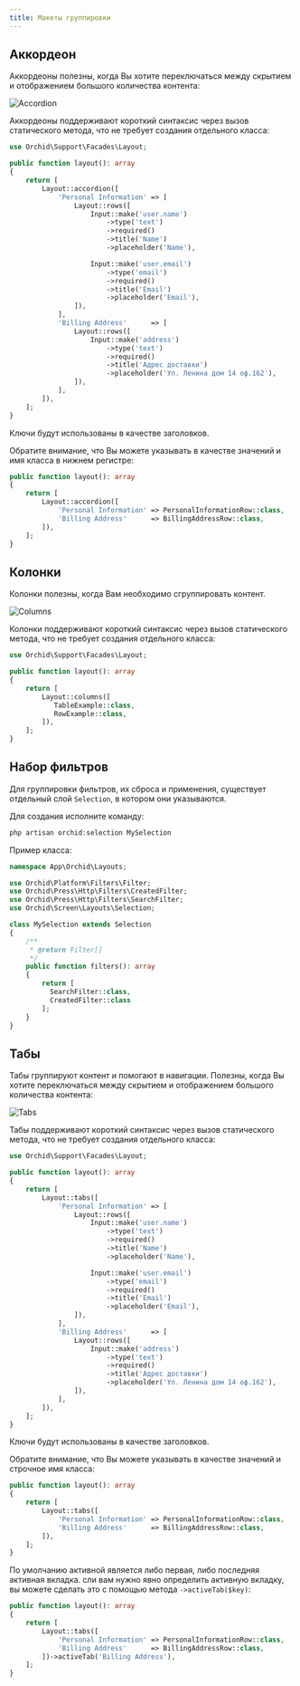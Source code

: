 ```yaml
---
title: Макеты группировки
---
```



## Аккордеон

Аккордеоны полезны, когда Вы хотите переключаться между скрытием и отображением большого количества контента:

![Accordion](/img/layouts/accordion.png)

Аккордеоны поддерживают короткий синтаксис через вызов статического метода,
что не требует создания отдельного класса:

```php
use Orchid\Support\Facades\Layout;

public function layout(): array
{
    return [
        Layout::accordion([
            'Personal Information' => [
                Layout::rows([
                    Input::make('user.name')
                        ->type('text')
                        ->required()
                        ->title('Name')
                        ->placeholder('Name'),

                    Input::make('user.email')
                        ->type('email')
                        ->required()
                        ->title('Email')
                        ->placeholder('Email'),
                ]),
            ],
            'Billing Address'      => [
                Layout::rows([
                    Input::make('address')
                        ->type('text')
                        ->required()
                        ->title('Адрес доставки')
                        ->placeholder('Ул. Ленина дом 14 оф.162'),
                ]),
            ],
        ]),
    ];
}
```

Ключи будут использованы в качестве заголовков.

Обратите внимание, что Вы можете указывать в качестве значений и  имя класса в нижнем регистре:

```php
public function layout(): array
{
    return [
        Layout::accordion([
            'Personal Information' => PersonalInformationRow::class,
            'Billing Address'      => BillingAddressRow::class,
        ]),
    ];
}
```


## Колонки

Колонки полезны, когда Вам необходимо сгруппировать контент.

![Columns](/img/layouts/columns.png)

Колонки поддерживают короткий синтаксис через вызов статического метода,
что не требует создания отдельного класса:

```php
use Orchid\Support\Facades\Layout;

public function layout(): array
{
    return [
        Layout::columns([
           TableExample::class,
           RowExample::class,
        ]),
    ];
}
```

## Набор фильтров

Для группировки фильтров, их сброса и применения, существует отдельный слой `Selection`, в котором они указываются.

Для создания исполните команду:
```php
php artisan orchid:selection MySelection
```

Пример класса:
```php
namespace App\Orchid\Layouts;

use Orchid\Platform\Filters\Filter;
use Orchid\Press\Http\Filters\CreatedFilter;
use Orchid\Press\Http\Filters\SearchFilter;
use Orchid\Screen\Layouts\Selection;

class MySelection extends Selection
{
    /**
     * @return Filter[]
     */
    public function filters(): array
    {
        return [
          SearchFilter::class,
          CreatedFilter::class
        ];
    }
}
```


## Табы

Табы группируют контент и помогают в навигации. Полезны, когда Вы хотите переключаться между скрытием и отображением большого количества контента:

![Tabs](/img/layouts/tabs.png)

Табы поддерживают короткий синтаксис через вызов статического метода,
что не требует создания отдельного класса:

```php
use Orchid\Support\Facades\Layout;

public function layout(): array
{
    return [
        Layout::tabs([
            'Personal Information' => [
                Layout::rows([
                    Input::make('user.name')
                        ->type('text')
                        ->required()
                        ->title('Name')
                        ->placeholder('Name'),

                    Input::make('user.email')
                        ->type('email')
                        ->required()
                        ->title('Email')
                        ->placeholder('Email'),
                ]),
            ],
            'Billing Address'      => [
                Layout::rows([
                    Input::make('address')
                        ->type('text')
                        ->required()
                        ->title('Адрес доставки')
                        ->placeholder('Ул. Ленина дом 14 оф.162'),
                ]),
            ],
        ]),
    ];
}
```

Ключи будут использованы в качестве заголовков.

Обратите внимание, что Вы можете указывать в качестве значений и строчное имя класса:

```php
public function layout(): array
{
    return [
        Layout::tabs([
            'Personal Information' => PersonalInformationRow::class,
            'Billing Address'      => BillingAddressRow::class,
        ]),
    ];
}
```
По умолчанию активной является либо первая, либо последняя активная вкладка.
сли вам нужно явно определить активную вкладку, вы можете сделать это с помощью метода `->activeTab($key)`:

```php
public function layout(): array
{
    return [
        Layout::tabs([
            'Personal Information' => PersonalInformationRow::class,
            'Billing Address'      => BillingAddressRow::class,
        ])->activeTab('Billing Address'),
    ];
}
```
